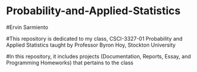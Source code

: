 # Probability-and-Applied-Statistics
#Ervin Sarmiento

#This repository is dedicated to my class, CSCI-3327-01 Probability and Applied Statistics taught by Professor Byron Hoy, Stockton University

#In this repository, it includes projects (Documentation, Reports, Essay, and Programming Homeworks) that pertains to the class

